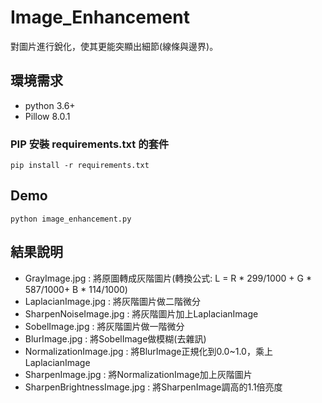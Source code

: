 # Image_Enhancement
對圖片進行銳化，使其更能突顯出細節(線條與邊界)。

## 環境需求
- python 3.6+
- Pillow 8.0.1
### PIP 安裝 requirements.txt 的套件
```
pip install -r requirements.txt
```
## Demo
```
python image_enhancement.py
```
## 結果說明
- GrayImage.jpg : 將原圖轉成灰階圖片(轉換公式: L = R * 299/1000 + G * 587/1000+ B * 114/1000)
- LaplacianImage.jpg : 將灰階圖片做二階微分
- SharpenNoiseImage.jpg : 將灰階圖片加上LaplacianImage
- SobelImage.jpg : 將灰階圖片做一階微分
- BlurImage.jpg : 將SobelImage做模糊(去雜訊)
- NormalizationImage.jpg : 將BlurImage正規化到0.0~1.0，乘上LaplacianImage
- SharpenImage.jpg : 將NormalizationImage加上灰階圖片
- SharpenBrightnessImage.jpg : 將SharpenImage調高的1.1倍亮度
